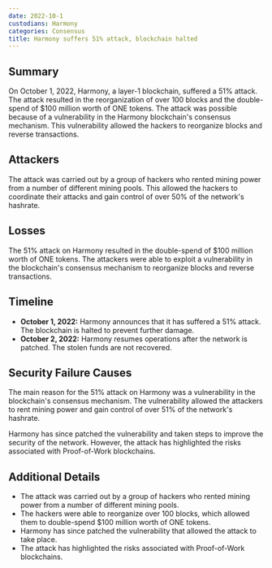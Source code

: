 ```yaml
---
date: 2022-10-1
custodians: Harmony
categories: Consensus
title: Harmony suffers 51% attack, blockchain halted
---
```


## Summary

On October 1, 2022, Harmony, a layer-1 blockchain, suffered a 51% attack. The attack resulted in the reorganization of over 100 blocks and the double-spend of $100 million worth of ONE tokens. The attack was possible because of a vulnerability in the Harmony blockchain's consensus mechanism. This vulnerability allowed the hackers to reorganize blocks and reverse transactions.

## Attackers

The attack was carried out by a group of hackers who rented mining power from a number of different mining pools. This allowed the hackers to coordinate their attacks and gain control of over 50% of the network's hashrate.

## Losses

The 51% attack on Harmony resulted in the double-spend of $100 million worth of ONE tokens. The attackers were able to exploit a vulnerability in the blockchain's consensus mechanism to reorganize blocks and reverse transactions.

## Timeline

- **October 1, 2022:**  Harmony announces that it has suffered a 51% attack. The blockchain is halted to prevent further damage.
- **October 2, 2022:**  Harmony resumes operations after the network is patched. The stolen funds are not recovered.

## Security Failure Causes

The main reason for the 51% attack on Harmony was a vulnerability in the blockchain's consensus mechanism. The vulnerability allowed the attackers to rent mining power and gain control of over 51% of the network's hashrate.

Harmony has since patched the vulnerability and taken steps to improve the security of the network. However, the attack has highlighted the risks associated with Proof-of-Work blockchains.

## Additional Details 

- The attack was carried out by a group of hackers who rented mining power from a number of different mining pools.
- The hackers were able to reorganize over 100 blocks, which allowed them to double-spend $100 million worth of ONE tokens.
- Harmony has since patched the vulnerability that allowed the attack to take place.
- The attack has highlighted the risks associated with Proof-of-Work blockchains.
